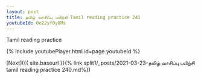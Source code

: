 ```yaml
---
layout: post
title: தமிழ் வாசிப்பு பயிற்சி Tamil reading practice 241
youtubeId: 0e22yf0y8Ms
---
```

 
 
Tamil reading practice
 
 
 
 
 


{% include youtubePlayer.html id=page.youtubeId %}
 
[Next]({{ site.baseurl }}{% link  split1/_posts/2021-03-23-தமிழ் வாசிப்பு பயிற்சி tamil reading practice 240.md%})
 
